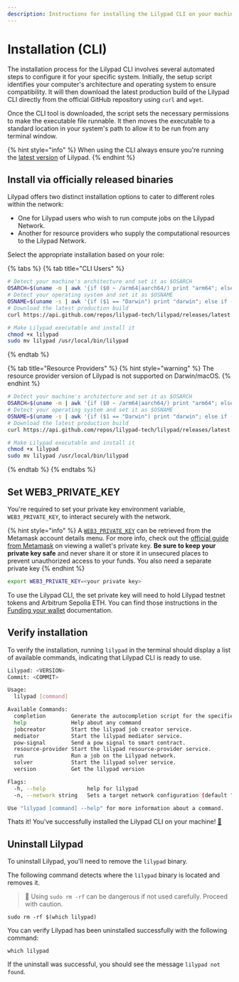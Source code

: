 ```yaml
---
description: Instructions for installing the Lilypad CLI on your machine
---
```


# Installation (CLI)

The installation process for the Lilypad CLI involves several automated steps to configure it for your specific system. Initially, the setup script identifies your computer's architecture and operating system to ensure compatibility. It will then download the latest production build of the Lilypad CLI directly from the official GitHub repository using `curl` and `wget`.

Once the CLI tool is downloaded, the script sets the necessary permissions to make the executable file runnable. It then moves the executable to a standard location in your system's path to allow it to be run from any terminal window.

{% hint style="info" %}
When using the CLI always ensure you're running the [latest version](https://github.com/Lilypad-Tech/lilypad/releases) of Lilypad.
{% endhint %}

## Install via officially released binaries

Lilypad offers two distinct installation options to cater to different roles within the network:

* One for Lilypad users who wish to run compute jobs on the Lilypad Network.
* Another for resource providers who supply the computational resources to the Lilypad Network.

Select the appropriate installation based on your role:

{% tabs %}
{% tab title="CLI Users" %}
```bash
# Detect your machine's architecture and set it as $OSARCH
OSARCH=$(uname -m | awk '{if ($0 ~ /arm64|aarch64/) print "arm64"; else if ($0 ~ /x86_64|amd64/) print "amd64"; else print "unsupported_arch"}') && export OSARCH;
# Detect your operating system and set it as $OSNAME
OSNAME=$(uname -s | awk '{if ($1 == "Darwin") print "darwin"; else if ($1 == "Linux") print "linux"; else print "unsupported_os"}') && export OSNAME;
# Download the latest production build
curl https://api.github.com/repos/lilypad-tech/lilypad/releases/latest | grep "browser_download_url.*lilypad-$OSNAME-$OSARCH-cpu" | cut -d : -f 2,3 | tr -d \" | wget -i - -O lilypad

# Make Lilypad executable and install it
chmod +x lilypad
sudo mv lilypad /usr/local/bin/lilypad
```
{% endtab %}

{% tab title="Resource Providers" %}
{% hint style="warning" %}
The resource provider version of Lilypad is not supported on Darwin/macOS.
{% endhint %}

```bash
# Detect your machine's architecture and set it as $OSARCH
OSARCH=$(uname -m | awk '{if ($0 ~ /arm64|aarch64/) print "arm64"; else if ($0 ~ /x86_64|amd64/) print "amd64"; else print "unsupported_arch"}') && export OSARCH;
# Detect your operating system and set it as $OSNAME
OSNAME=$(uname -s | awk '{if ($1 == "Darwin") print "darwin"; else if ($1 == "Linux") print "linux"; else print "unsupported_os"}') && export OSNAME;
# Download the latest production build
curl https://api.github.com/repos/lilypad-tech/lilypad/releases/latest | grep "browser_download_url.*lilypad-$OSNAME-$OSARCH-gpu" | cut -d : -f 2,3 | tr -d \" | wget -i - -O lilypad

# Make Lilypad executable and install it
chmod +x lilypad
sudo mv lilypad /usr/local/bin/lilypad
```
{% endtab %}
{% endtabs %}

## Set WEB3\_PRIVATE\_KEY

You're required to set your private key environment variable, `WEB3_PRIVATE_KEY`, to interact securely with the network.

{% hint style="info" %}
A [`WEB3_PRIVATE_KEY`](https://docs.lilypad.tech/lilypad/lilypad-milky-way-testnet/install-run-requirements#id-2.-set-web3_private_key) can be retrieved from the Metamask account details menu. For more info, check out the [official guide from Metamask](https://support.metamask.io/managing-my-wallet/secret-recovery-phrase-and-private-keys/how-to-export-an-accounts-private-key/) on viewing a wallet's private key. **Be sure to keep your private key safe** and never share it or store it in unsecured places to prevent unauthorized access to your funds. You also need a separate private key&#x20;
{% endhint %}

```bash
export WEB3_PRIVATE_KEY=<your private key>
```

To use the Lilypad CLI, the set private key will need to hold Lilypad testnet tokens and Arbitrum Sepolia ETH. You can find those instructions in the [Funding your wallet](../lilypad-testnet/quick-start/funding-your-wallet-from-faucet.md) documentation.

## Verify installation

To verify the installation, running `lilypad` in the terminal should display a list of available commands, indicating that Lilypad CLI is ready to use.

```bash
Lilypad: <VERSION>
Commit: <COMMIT>

Usage:
  lilypad [command]

Available Commands:
  completion        Generate the autocompletion script for the specified shell
  help              Help about any command
  jobcreator        Start the lilypad job creator service.
  mediator          Start the lilypad mediator service.
  pow-signal        Send a pow signal to smart contract.
  resource-provider Start the lilypad resource-provider service.
  run               Run a job on the Lilypad network.
  solver            Start the lilypad solver service.
  version           Get the lilypad version

Flags:
  -h, --help             help for lilypad
  -n, --network string   Sets a target network configuration (default "testnet")

Use "lilypad [command] --help" for more information about a command.
```

Thats it! You've successfully installed the Lilypad CLI on your machine! [🎉](https://emojipedia.org/party-popper)

## Uninstall Lilypad

To uninstall Lilypad, you'll need to remove the `lilypad` binary.

The following command detects where the `lilypad` binary is located and removes it.

> 🚨 Using `sudo rm -rf` can be dangerous if not used carefully. Proceed with caution.

```
sudo rm -rf $(which lilypad)
```

You can verify Lilypad has been uninstalled successfully with the following command:

```shell
which lilypad
```

If the uninstall was successful, you should see the message `lilypad not found`.
